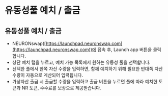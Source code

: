 # 유동성풀 예치 / 출금

## 유동성풀 예치 / 출금

* NEURONswap([https://launchpad.neuronswap.com](https://launchpad.neuronswap.com))에 접속 후, Launch app 버튼을 클릭합니다.
* 상단 예치 탭을 누르고, 예치 가능 목록에서 원하는 유동성 풀을 선택합니다.
* 선택한 풀에서 한쪽 자산 수량을 입력하면, 함께 예치하기 위해 필요한 반대쪽 자산 수량이 자동으로 계산되어 입력됩니다.
* 가상자산 출금 시 출금할 수량을 입력하고 출금 버튼을 누르면 풀에 따라 예치한 토큰과 NR 토큰, 수수료를 보상으로 제공받습니다.
